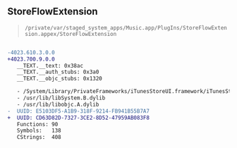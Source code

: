 ## StoreFlowExtension

> `/private/var/staged_system_apps/Music.app/PlugIns/StoreFlowExtension.appex/StoreFlowExtension`

```diff

-4023.610.3.0.0
+4023.700.9.0.0
   __TEXT.__text: 0x38ac
   __TEXT.__auth_stubs: 0x3a0
   __TEXT.__objc_stubs: 0x1320

   - /System/Library/PrivateFrameworks/iTunesStoreUI.framework/iTunesStoreUI
   - /usr/lib/libSystem.B.dylib
   - /usr/lib/libobjc.A.dylib
-  UUID: E5103DF5-A1B9-318F-9214-FB941B55B7A7
+  UUID: CD63D82D-7327-3CE2-8D52-47959AB083F8
   Functions: 90
   Symbols:   138
   CStrings:  408

```
